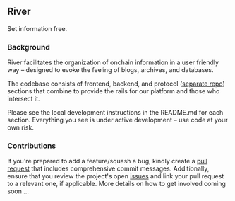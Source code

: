 ## River

Set information free.

### Background

River facilitates the organization of onchain information in a user friendly way – designed to evoke the feeling of blogs, archives, and databases.

The codebase consists of frontend, backend, and protocol ([separate repo](https://github.com/1ifeworld/river-contracts)) sections that combine to provide the rails for our platform and those who intersect it.

Please see the local development instructions in the README.md for each section. Everything you see is under active development – use code at your own risk.

### Contributions

If you're prepared to add a feature/squash a bug, kindly create a [pull request](https://github.com/1ifeworld/river/pulls) that includes comprehensive commit messages. Additionally, ensure that you review the project's open [issues](https://github.com/1ifeworld/river/issues) and link your pull request to a relevant one, if applicable. More details on how to get involved coming soon ...